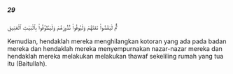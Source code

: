 ##### 29

<span class="ayah">ثُمَّ لْيَقْضُوا۟ تَفَثَهُمْ وَلْيُوفُوا۟ نُذُورَهُمْ وَلْيَطَّوَّفُوا۟ بِٱلْبَيْتِ ٱلْعَتِيقِ</span>

<span class="ayah_translation">Kemudian, hendaklah mereka menghilangkan kotoran yang ada pada badan mereka dan hendaklah mereka menyempurnakan nazar-nazar mereka dan hendaklah mereka melakukan melakukan thawaf sekeliling rumah yang tua itu (Baitullah).</span>
